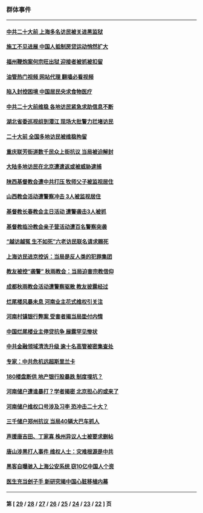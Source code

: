 ### 群体事件
---
#### [中共二十大前 上海多名访民被关进黑监狱](../../pages/ncid279/n13829500.md?09231645) 
#### [施工不见进展 中国人抵制房贷运动悄然扩大](../../pages/ncid279/n13828435.md?09231645) 
#### [福州鞭炮案何宗旺出狱 迎接者被抓被扣留](../../pages/ncid279/n13824304.md?09231645) 
#### [油管热门视频 网站代理 翻墙必看视频](http://209.222.30.114:81/youtube.html?09231645)
#### [陷入封控困境 中国居民央求食物医疗](../../pages/ncid279/n13823589.md?09231645) 
#### [中共二十大前维稳 各地访民紧急求助信息不断](../../pages/ncid279/n13822888.md?09231645) 
#### [湖北省委巡视组到潜江 现场大批警力拦堵访民](../../pages/ncid279/n13820243.md?09231645) 
#### [二十大前 全国多地访民被维稳拘留](../../pages/ncid279/n13819431.md?09231645) 
#### [重庆联芳街道数千民众上街抗议 当局被迫解封](../../pages/ncid279/n13812220.md?09231645) 
#### [大陆多地访民在北京遭遣返或被威胁逮捕](../../pages/ncid279/n13812104.md?09231645) 
#### [陕西基督教会遭中共打压 牧师父子被监视居住](../../pages/ncid279/n13811611.md?09231645) 
#### [山西教会活动遭警察冲击 3人被监视居住](../../pages/ncid279/n13808966.md?09231645) 
#### [基督教长春教会主日活动 遭警袭击3人被抓](../../pages/ncid279/n13806935.md?09231645) 
#### [基督教临汾教会亲子营活动遭百名警察突袭](../../pages/ncid279/n13806527.md?09231645) 
#### [“越访越冤 生不如死”六老访民联名请求赐死](../../pages/ncid279/n13805907.md?09231645) 
#### [上海访民进京控诉：当局是反人类的犯罪集团](../../pages/ncid279/n13803858.md?09231645) 
#### [教友被控“袭警” 秋雨教会：当局迫害宗教信仰](../../pages/ncid279/n13803563.md?09231645) 
#### [成都秋雨教会活动遭警察驱散 教友披露经过](../../pages/ncid279/n13802541.md?09231645) 
#### [烂尾楼风暴未息 河南业主花式维权引关注](../../pages/ncid279/n13794519.md?09231645) 
#### [河南村镇银行弊案 受害者揭当局垫付内情](../../pages/ncid279/n13791990.md?09231645) 
#### [中国烂尾楼业主停贷抗争 展露罕见惨状](../../pages/ncid279/n13787794.md?09231645) 
#### [中共金融领域清洗升级 逾十名高管被密集查处](../../pages/ncid279/n13782694.md?09231645) 
#### [专家：中共危机远超斯里兰卡](../../pages/ncid279/n13782248.md?09231645) 
#### [180楼盘断供 地产银行股暴跌 制度埋坑？](../../pages/ncid279/n13780778.md?09231645) 
#### [河南储户遭谁暴打？学者揭密 北京担心的或来了](../../pages/ncid279/n13779407.md?09231645) 
#### [河南储户维权口号涉及习李 恐冲击二十大？](../../pages/ncid279/n13778148.md?09231645) 
#### [三千储户郑州抗议 当局40辆大巴车抓人](../../pages/ncid279/n13777593.md?09231645) 
#### [声援唐吉田、丁家喜 株州异议人士被要求删帖](../../pages/ncid279/n13775534.md?09231645) 
#### [唐山涉黑打人事件 维权人士：灾难根源是中共](../../pages/ncid279/n13773534.md?09231645) 
#### [黑客自曝骇入上海公安系统 窃10亿中国人个资](../../pages/ncid279/n13773395.md?09231645) 
#### [医生充当刽子手 新研究揭中国心脏移植内幕](../../pages/ncid279/n13772291.md?09231645) 

---
#### 第 [ [29](./29.md?09231645) / [28](./28.md?09231645) / [27](./27.md?09231645) / [26](./26.md?09231645) / [25](./25.md?09231645) / [24](./24.md?09231645) / [23](./23.md?09231645) / [22](./22.md?09231645) ] 页
